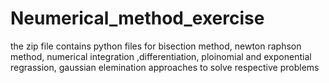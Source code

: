 # Neumerical_method_exercise
the zip file contains python files for bisection method, newton raphson method, numerical integration ,differentiation, ploinomial and exponential regrassion, gaussian elemination 
approaches to solve respective problems
